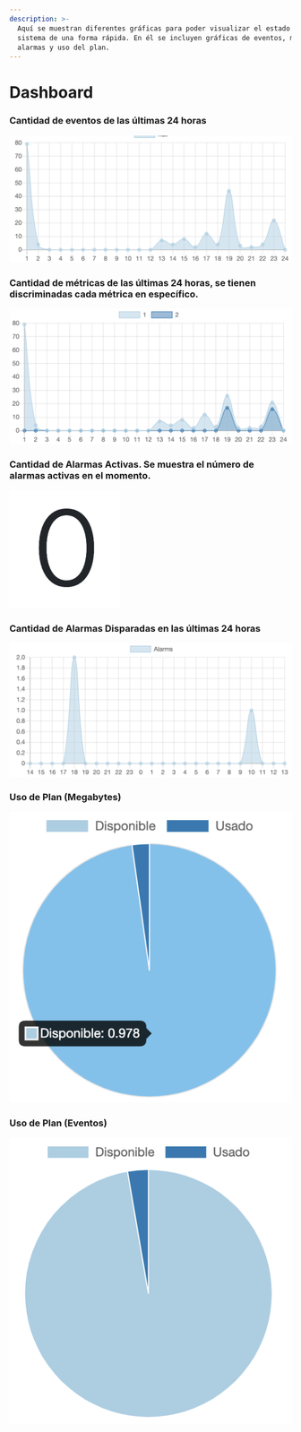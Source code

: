 ```yaml
---
description: >-
  Aquí se muestran diferentes gráficas para poder visualizar el estado del
  sistema de una forma rápida. En él se incluyen gráficas de eventos, métricas,
  alarmas y uso del plan.
---
```


# Dashboard



### Cantidad de eventos de las últimas 24 horas

![](../.gitbook/assets/image%20%285%29.png)

### Cantidad de métricas de las últimas 24 horas, se tienen discriminadas cada métrica en específico.

![](../.gitbook/assets/image%20%2811%29.png)

### Cantidad de Alarmas Activas. Se muestra el número de alarmas activas en el momento.

![](../.gitbook/assets/image%20%2818%29.png)

### Cantidad de Alarmas Disparadas en las últimas 24 horas

![](../.gitbook/assets/image%20%2819%29.png)

### Uso de Plan \(Megabytes\)

![](../.gitbook/assets/image%20%2816%29.png)

### Uso de Plan \(Eventos\)

![](../.gitbook/assets/image%20%2817%29.png)

